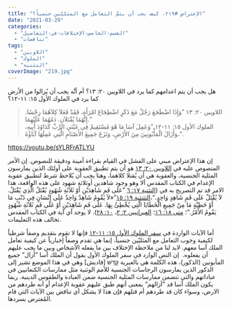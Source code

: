 ```yaml
---
title: "الإعتراض #٢١٩، كيف يجب أن يتمَّ التعامل مع المثليّين جنسياً؟"
date: "2021-03-29"
categories: 
  - "القسم-الخامس-الإختلافات-في-التفاصيل"
  - "تناقضات"
tags: 
  - "اللاويين"
  - "الملوك"
  - "التثنية"
coverImage: "219.jpg"
---
```


هل يجب أن يتم اعدامهم كما يرد في اللاويين ٢٠: ١٣؟ أم أنَّه يجب أن يُزالوا من الأرض كما يرد في الملوك الأول ١٥: ١١-١٢؟

> اللاويين ٢٠: ١٣ ”وَإِذَا اضْطَجَعَ رَجُلٌ مَعَ ذَكَرٍ اضْطِجَاعَ امْرَأَةٍ، فَقَدْ فَعَلاَ كِلاَهُمَا رِجْسًا. إِنَّهُمَا يُقْتَلاَنِ. دَمُهُمَا عَلَيْهِمَا.“  
> الملوك الأول ١٥: ١١-١٢ ”وَعَمِلَ آسَا مَا هُوَ مُسْتَقِيمٌ فِي عَيْنَيِ الرَّبِّ كَدَاوُدَ أَبِيهِ، وَأَزَالَ الْمَأْبُونِينَ مِنَ الأَرْضِ، وَنَزَعَ جَمِيعَ الأَصْنَامِ الَّتِي عَمِلَهَا آبَاؤُهُ،“.

https://youtu.be/sYLRFrATLYU

إن هذا الإعتراض مبني على الفشل في القيام بقراءة أمينة ودقيقة للنصوص. إن الأمر المنصوص عليه في [اللاويين ٢٠: ١٣](https://biblia.com/books/ar-vandyke/lev20.13) هو أن يتم تطبيق العقوبة على أولئك الذين يمارسون المثلية الجنسية، والعقوبة هي أن يُقتلا كلاهما، وهنا يجب أن يُلاحظ شرط لتطبيق عقوبة الإعدام في الكتاب المقدس ألا وهو وجود شاهدين أوثلاثة شهود على هذه الواقعة، هذا الامر قد تم التصريح به في ([التثنية ١٧: ٦](https://biblia.com/books/ar-vandyke/deu17.6) ”عَلَى فَمِ شَاهِدَيْنِ أَوْ ثَلاَثَةِ شُهُودٍ يُقْتَلُ الَّذِي يُقْتَلُ. لاَ يُقْتَلْ عَلَى فَمِ شَاهِدٍ وَاحِدٍ.“،[التثنثية ١٩: ١٥](https://biblia.com/books/ar-vandyke/deu19.15)”«لاَ يَقُومُ شَاهِدٌ وَاحِدٌ عَلَى إِنْسَانٍ فِي ذَنْبٍ مَا أَوْ خَطِيَّةٍ مَا مِنْ جَمِيعِ الْخَطَايَا الَّتِي يُخْطِئُ بِهَا. عَلَى فَمِ شَاهِدَيْنِ أَوْ عَلَى فَمِ ثَلاَثَةِ شُهُودٍ يَقُومُ الأَمْرُ.“؛ [متى ١٨: ١٦](https://biblia.com/books/ar-vandyke/mt18.16)؛ [العبرانيين ٢: ٢](https://biblia.com/books/ar-vandyke/heb2.2)، [١٠: ٢٨](https://biblia.com/books/ar-vandyke/heb10.28)). لا يوجد أي آية في الكتاب المقدس تخالف هذه التعليمات. 

أما الآيات الواردة في [سفر الملوك الأول ١٥: ١١-١٢](https://biblia.com/books/ar-vandyke/1ki15.11-12) فإنها لا تقوم بتقديم وصفاً شرطياً لكيفية وجوب التعامل مع المثليّين جنسياً، إنما هي تقدم وصفاً إخبارياً عن كيفية تعامل الملك آسا معهم. لابد لنا من ملاحظة الإختلاف بين ما يفعله الأشخاص وبين ما يجب عليهم أن يفعلوه.  إن النص الوارد في سفر الملوك الأول يقول أن الملك آسا ”أزال“ جميع المأبونين (الذكور)، هذه الكلمة هي بالعبرية קָדֵשׁ \[قاديش\] وهي في هذا الموضع تشير إلى الذكور الذين يمارسون الرجاسات الجنسية للأمم الوثنية مثل ممارسات الكنعانيين في عباداتهم والتي تتضمن ممارسات المثلية الجنسية ضمن العبادة والطقوس الدينية. ربما يكون الملك آسا قد ”أزالهم“ بمعنى أنهم طبق عليهم عقوبة الإعدام أو أنه طردهم من الارض، وسواء كان قد طردهم أم قتلهم فإن هذا لا يشكل أي تناقض بين الآيات التي قام المُعترض بسردها.
